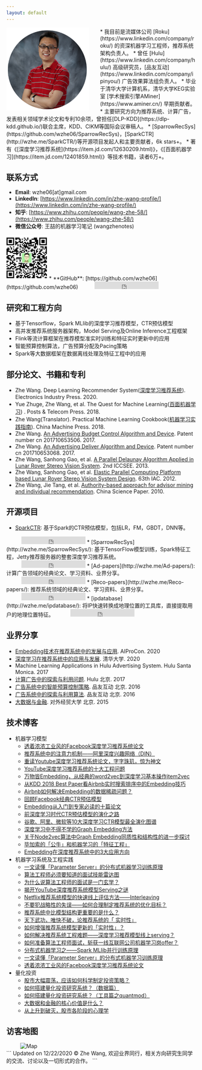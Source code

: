 ```yaml
---
layout: default
---
```

<img height="220" align="left"  style="padding-right:30px;" src="https://raw.githubusercontent.com/wzhe06/wzhe06.github.io/master/wzphoto.png"/>
* 我目前是流媒体公司 [Roku](https://www.linkedin.com/company/roku/) 的资深机器学习工程师，推荐系统架构负责人。
* 曾任 [Hulu](https://www.linkedin.com/company/hulu/) 高级研究员，[品友互动](https://www.linkedin.com/company/ipinyou/) 广告效果算法组负责人。
* 毕业于清华大学计算机系，清华大学KEG实验室 [学术搜索引擎AMiner](https://www.aminer.cn/) 早期贡献者。
* 主要研究方向为推荐系统、计算广告，发表相关领域学术论文和专利10余项，曾担任[DLP-KDD](https://dlp-kdd.github.io/)联合主席，KDD、CIKM等国际会议审稿人。
* [SparrowRecSys](https://github.com/wzhe06/SparrowRecSys)，[SparkCTR](http://wzhe.me/SparkCTR/)等开源项目发起人和主要贡献者，6k stars+。
* 著有《[深度学习推荐系统](https://item.jd.com/12630209.html)》，《[百面机器学习](https://item.jd.com/12401859.html)》等技术书籍，读者6万+。

## 联系方式
* **Email**: wzhe06[at]gmail.com
* **LinkedIn**: [https://www.linkedin.com/in/zhe-wang-profile/](https://www.linkedin.com/in/zhe-wang-profile/)
* **知乎**: [https://www.zhihu.com/people/wang-zhe-58/](https://www.zhihu.com/people/wang-zhe-58/)
* **微信公众号**: 王喆的机器学习笔记 (wangzhenotes)  <br/>
<img height="120"  src="https://raw.githubusercontent.com/wzhe06/wzhe06.github.io/master/resources/wechatscan.jpg"/>
* **GitHub**: [https://github.com/wzhe06](https://github.com/wzhe06)
<iframe src="https://ghbtns.com/github-btn.html?user=wzhe06&type=follow&count=true" frameborder="0" scrolling="0" width="170px" height="20px" style="margin-left:40px"></iframe>

## 研究和工程方向
* 基于Tensorflow，Spark MLlib的深度学习推荐模型，CTR预估模型
* 高并发推荐系统服务器架构，Model Serving及Online Inference工程框架
* Flink等流计算框架在推荐模型准实时训练和特征实时更新中的应用
* 智能预算控制算法，广告预算分配及Pacing策略
* Spark等大数据框架在数据离线处理及特征工程中的应用

## 部分论文、书籍和专利
* Zhe Wang. Deep Learning Recommender System([深度学习推荐系统](https://item.jd.com/12630209.html)). Electronics Industry Press. 2020.
* Yue Zhuge, Zhe Wang, et al. The Quest for Machine Learning([百面机器学习](https://item.jd.com/12401859.html)) . Posts & Telecom Press. 2018.
* Zhe Wang(Translator). Practical Machine Learning Cookbook([机器学习实践指南](https://item.jd.com/12336282.html)). China Machine Press. 2018.
* Zhe Wang. [An Advertising Budget Control Algorithm and Device](http://www.soopat.com/Patent/201710653506). Patent number cn 201710653506. 2017.
* Zhe Wang. [An Advertising Deliver Algorithm and Device](http://www.soopat.com/Patent/201710653068). Patent number cn 201710653068. 2017.
* Zhe Wang, Sanhong Gao, et al. [A Parallel Delaunay Algorithm Applied in Lunar Rover Stereo Vision System](https://www.atlantis-press.com/proceedings/iccsee-13/4645). 2nd ICCSEE. 2013.
* Zhe Wang, Sanhong Gao, et al. [Elastic Parallel Computing Platform based Lunar Rover Stereo Vision System Design](https://www.scientific.net/AMM.380-384.3950). 63th IAC. 2012.
* Zhe Wang, Jie Tang, et al. [Authority-based approach for advisor mining and individual recommendation](http://en.cnki.com.cn/Article_en/CJFDTotal-ZKZX201101009.htm). China Science Paper. 2010.

## 开源项目
* [SparkCTR](http://wzhe.me/SparkCTR/): 基于Spark的CTR预估模型，包括LR，FM，GBDT，DNN等。
<iframe src="https://ghbtns.com/github-btn.html?user=wzhe06&repo=SparkCTR&type=star&count=true" frameborder="0" scrolling="0" width="170px" height="20px" style="padding-bottom:0px;padding-left:40px"></iframe>
* [SparrowRecSys](http://wzhe.me/SparrowRecSys/): 基于TensorFlow模型训练，Spark特征工程，Jetty推荐服务器的整套深度学习推荐系统。
<iframe src="https://ghbtns.com/github-btn.html?user=wzhe06&repo=SparrowRecSys&type=star&count=true" frameborder="0" scrolling="0" width="170px" height="20px" style="padding-bottom:0px;padding-left:40px"></iframe>
* [Ad-papers](http://wzhe.me/Ad-papers/): 计算广告领域的经典论文、学习资料、业界分享。
<iframe src="https://ghbtns.com/github-btn.html?user=wzhe06&repo=Ad-papers&type=star&count=true" frameborder="0" scrolling="0" width="170px" height="20px" style="padding-bottom:0px;padding-left:40px"></iframe>
* [Reco-papers](http://wzhe.me/Reco-papers/):  推荐系统领域的经典论文、学习资料、业界分享。
<iframe src="https://ghbtns.com/github-btn.html?user=wzhe06&repo=Reco-papers&type=star&count=true" frameborder="0" scrolling="0" width="170px" height="20px" style="padding-bottom:0px;padding-left:40px"></iframe>
* [ipdatabase](http://wzhe.me/ipdatabase/):  将IP快速转换成地理位置的工具库，直接提取用户的地理位置特征。
<iframe src="https://ghbtns.com/github-btn.html?user=wzhe06&repo=ipdatabase&type=star&count=true" frameborder="0" scrolling="0" width="170px" height="20px" style="padding-bottom:0px;padding-left:40px"></iframe>

## 业界分享
* [Embedding技术在推荐系统中的发展与应用](https://appqtulvsie4217.pc.xiaoe-tech.com/detail/l_5efd891e7998d_Kcy7qpMI/4). AIProCon. 2020
* [深度学习在推荐系统中的应用与发展](https://www.bilibili.com/s/video/BV18z4y1f7WY). 清华大学. 2020
* Machine Learning Applications in Hulu Advertising System. Hulu Santa Monica. 2017
* [计算广告中的探索与利用问题](https://github.com/wzhe06/Reco-papers/blob/master/Exploration%20and%20Exploitation/%5BEE%20Intro%5D%20Exploration%20and%20Exploitation%20Problem%20Introduction%20by%20Wang%20Zhe%20%28Hulu%202017%29.pdf). Hulu 北京. 2017
* [广告系统中的智能预算控制策略](https://github.com/wzhe06/Ad-papers/blob/master/Budget%20Control/%E5%B9%BF%E5%91%8A%E7%B3%BB%E7%BB%9F%E4%B8%AD%E7%9A%84%E6%99%BA%E8%83%BD%E9%A2%84%E7%AE%97%E6%8E%A7%E5%88%B6%E7%AD%96%E7%95%A5.pdf). 品友互动 北京. 2016
* [广告系统中的探索与利用算法](https://github.com/wzhe06/Ad-papers/blob/master/Exploration%20and%20Exploitation/%E5%B9%BF%E5%91%8A%E7%B3%BB%E7%BB%9F%E4%B8%AD%E7%9A%84%E6%8E%A2%E7%B4%A2%E4%B8%8E%E5%88%A9%E7%94%A8%E7%AE%97%E6%B3%95.pdf). 品友互动 北京. 2016
* [大数据与金融](https://github.com/wzhe06/wzhe06.github.io/blob/master/resources/%E5%A4%A7%E6%95%B0%E6%8D%AE%E4%B8%8E%E9%87%91%E8%9E%8D.pdf). 对外经贸大学 北京. 2015

## 技术博客
- 机器学习模型
  - [透着浓浓工业风的Facebook深度学习推荐系统论文](https://zhuanlan.zhihu.com/p/82839874)
  - [推荐系统中的注意力机制——阿里深度兴趣网络（DIN）](https://zhuanlan.zhihu.com/p/51623339)
  - [重读Youtube深度学习推荐系统论文，字字珠玑，惊为神文](https://zhuanlan.zhihu.com/p/52169807)
  - [YouTube深度学习推荐系统的十大工程问题](https://zhuanlan.zhihu.com/p/52504407)
  - [万物皆Embedding，从经典的word2vec到深度学习基本操作item2vec](https://zhuanlan.zhihu.com/p/53194407)
  - [从KDD 2018 Best Paper看Airbnb实时搜索排序中的Embedding技巧](https://zhuanlan.zhihu.com/p/55149901)
  - [Airbnb如何解决Embedding的数据稀疏问题？](https://zhuanlan.zhihu.com/p/57313656)
  - [回顾Facebook经典CTR预估模型](https://zhuanlan.zhihu.com/p/57987311)
  - [Embedding从入门到专家必读的十篇论文](https://zhuanlan.zhihu.com/p/58805184)
  - [前深度学习时代CTR预估模型的演化之路](https://zhuanlan.zhihu.com/p/61154299)
  - [谷歌、阿里、微软等10大深度学习CTR模型最全演化图谱](https://zhuanlan.zhihu.com/p/63186101)
  - [深度学习中不得不学的Graph Embedding方法](https://zhuanlan.zhihu.com/p/64200072)
  - [关于Node2vec算法中Graph Embedding同质性和结构性的进一步探讨](https://zhuanlan.zhihu.com/p/64756917)
  - [毕加索的「公牛」和机器学习的「特征工程」](https://zhuanlan.zhihu.com/p/65475550)
  - [Embedding在深度推荐系统中的3大应用方向](https://zhuanlan.zhihu.com/p/67218758)
- 机器学习系统及工程实践
  - [一文读懂「Parameter Server」的分布式机器学习训练原理](https://zhuanlan.zhihu.com/p/82116922)
  - [算法工程师必须要知道的面试技能雷达图](https://zhuanlan.zhihu.com/p/54089811)
  - [为什么说算法工程师的面试是一门玄学？](https://zhuanlan.zhihu.com/p/54497063)
  - [揭开YouTube深度推荐系统模型Serving之谜](https://zhuanlan.zhihu.com/p/61827629)
  - [Netflix推荐系统模型的快速线上评估方法——Interleaving](https://zhuanlan.zhihu.com/p/68509372)
  - [不要犯战略性的失误——如何合理制定推荐系统的优化目标？](https://zhuanlan.zhihu.com/p/72549613)
  - [推荐系统中比模型结构更重要的是什么？](https://zhuanlan.zhihu.com/p/73601088)
  - [天下武功，唯快不破，论推荐系统的「 实时性」](https://zhuanlan.zhihu.com/p/74813776)
  - [如何增强推荐系统模型更新的「实时性」？](https://zhuanlan.zhihu.com/p/75597761)
  - [如何解决推荐系统工程难题——深度学习推荐模型线上serving？](https://zhuanlan.zhihu.com/p/77664408)
  - [如何准备算法工程师面试，斩获一线互联网公司机器学习岗offer？](https://zhuanlan.zhihu.com/p/76827460)
  - [分布式机器学习之——Spark MLlib并行训练原理](https://zhuanlan.zhihu.com/p/81784947)
  - [一文读懂「Parameter Server」的分布式机器学习训练原理](https://zhuanlan.zhihu.com/p/82116922)
  - [透着浓浓工业风的Facebook深度学习推荐系统论文](https://zhuanlan.zhihu.com/p/82839874)
- 量化投资
  - [股市大幅震荡，应该如何科学制定投资策略？](https://zhuanlan.zhihu.com/p/20078005)
  - [如何搭建量化投资研究系统？（数据篇）](https://zhuanlan.zhihu.com/p/20098842)
  - [如何搭建量化投资研究系统？（工具篇之quantmod）](https://zhuanlan.zhihu.com/p/20120226)
  - [大数据和金融的核心价值是什么？](https://zhuanlan.zhihu.com/p/20292789)
  - [从上升到破灭，股市各阶段的心理学](https://zhuanlan.zhihu.com/p/20292789)

## 访客地图
<img style="margin-left:37px;" src="http://rf.revolvermaps.com/h/m/a/0/ff0000/256/0/5g2893qjwa4.png" width="512" height="256" alt="Map" />
<br/>
```
Updated on 12/22/2020 © Zhe Wang, 欢迎业界同行，相关方向研究生同学的交流、讨论以及一切形式的合作。
```
